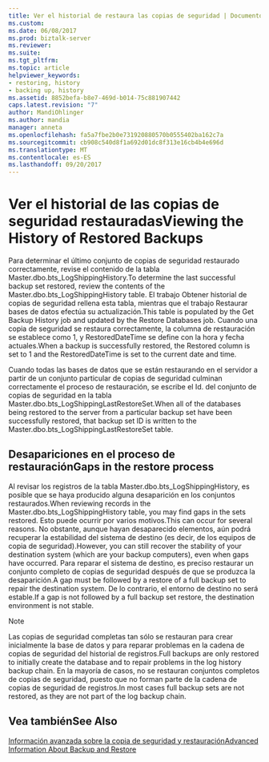 ```yaml
---
title: Ver el historial de restaura las copias de seguridad | Documentos de Microsoft
ms.custom: 
ms.date: 06/08/2017
ms.prod: biztalk-server
ms.reviewer: 
ms.suite: 
ms.tgt_pltfrm: 
ms.topic: article
helpviewer_keywords:
- restoring, history
- backing up, history
ms.assetid: 8852befa-b8e7-469d-b014-75c881907442
caps.latest.revision: "7"
author: MandiOhlinger
ms.author: mandia
manager: anneta
ms.openlocfilehash: fa5a7fbe2b0e731920880570b0555402ba162c7a
ms.sourcegitcommit: cb908c540d8f1a692d01dc8f313e16cb4b4e696d
ms.translationtype: MT
ms.contentlocale: es-ES
ms.lasthandoff: 09/20/2017
---
```

# <a name="viewing-the-history-of-restored-backups"></a><span data-ttu-id="a00dd-102">Ver el historial de las copias de seguridad restauradas</span><span class="sxs-lookup"><span data-stu-id="a00dd-102">Viewing the History of Restored Backups</span></span>
<span data-ttu-id="a00dd-103">Para determinar el último conjunto de copias de seguridad restaurado correctamente, revise el contenido de la tabla Master.dbo.bts_LogShippingHistory.</span><span class="sxs-lookup"><span data-stu-id="a00dd-103">To determine the last successful backup set restored, review the contents of the Master.dbo.bts_LogShippingHistory table.</span></span> <span data-ttu-id="a00dd-104">El trabajo Obtener historial de copias de seguridad rellena esta tabla, mientras que el trabajo Restaurar bases de datos efectúa su actualización.</span><span class="sxs-lookup"><span data-stu-id="a00dd-104">This table is populated by the Get Backup History job and updated by the Restore Databases job.</span></span> <span data-ttu-id="a00dd-105">Cuando una copia de seguridad se restaura correctamente, la columna de restauración se establece como 1, y RestoredDateTime se define con la hora y fecha actuales.</span><span class="sxs-lookup"><span data-stu-id="a00dd-105">When a backup is successfully restored, the Restored column is set to 1 and the RestoredDateTime is set to the current date and time.</span></span>  
  
 <span data-ttu-id="a00dd-106">Cuando todas las bases de datos que se están restaurando en el servidor a partir de un conjunto particular de copias de seguridad culminan correctamente el proceso de restauración, se escribe el Id. del conjunto de copias de seguridad en la tabla Master.dbo.bts_LogShippingLastRestoreSet.</span><span class="sxs-lookup"><span data-stu-id="a00dd-106">When all of the databases being restored to the server from a particular backup set have been successfully restored, that backup set ID is written to the Master.dbo.bts_LogShippingLastRestoreSet table.</span></span>  
  
## <a name="gaps-in-the-restore-process"></a><span data-ttu-id="a00dd-107">Desapariciones en el proceso de restauración</span><span class="sxs-lookup"><span data-stu-id="a00dd-107">Gaps in the restore process</span></span>  
 <span data-ttu-id="a00dd-108">Al revisar los registros de la tabla Master.dbo.bts_LogShippingHistory, es posible que se haya producido alguna desaparición en los conjuntos restaurados.</span><span class="sxs-lookup"><span data-stu-id="a00dd-108">When reviewing records in the Master.dbo.bts_LogShippingHistory table, you may find gaps in the sets restored.</span></span> <span data-ttu-id="a00dd-109">Esto puede ocurrir por varios motivos.</span><span class="sxs-lookup"><span data-stu-id="a00dd-109">This can occur for several reasons.</span></span> <span data-ttu-id="a00dd-110">No obstante, aunque hayan desaparecido elementos, aún podrá recuperar la estabilidad del sistema de destino (es decir, de los equipos de copia de seguridad).</span><span class="sxs-lookup"><span data-stu-id="a00dd-110">However, you can still recover the stability of your destination system (which are your backup computers), even when gaps have occurred.</span></span> <span data-ttu-id="a00dd-111">Para reparar el sistema de destino, es preciso restaurar un conjunto completo de copias de seguridad después de que se produzca la desaparición.</span><span class="sxs-lookup"><span data-stu-id="a00dd-111">A gap must be followed by a restore of a full backup set to repair the destination system.</span></span> <span data-ttu-id="a00dd-112">De lo contrario, el entorno de destino no será estable.</span><span class="sxs-lookup"><span data-stu-id="a00dd-112">If a gap is not followed by a full backup set restore, the destination environment is not stable.</span></span>  
  
> [!NOTE]
>  <span data-ttu-id="a00dd-113">Las copias de seguridad completas tan sólo se restauran para crear inicialmente la base de datos y para reparar problemas en la cadena de copias de seguridad del historial de registros.</span><span class="sxs-lookup"><span data-stu-id="a00dd-113">Full backups are only restored to initially create the database and to repair problems in the log history backup chain.</span></span> <span data-ttu-id="a00dd-114">En la mayoría de casos, no se restauran conjuntos completos de copias de seguridad, puesto que no forman parte de la cadena de copias de seguridad de registros.</span><span class="sxs-lookup"><span data-stu-id="a00dd-114">In most cases full backup sets are not restored, as they are not part of the log backup chain.</span></span>  
  
## <a name="see-also"></a><span data-ttu-id="a00dd-115">Vea también</span><span class="sxs-lookup"><span data-stu-id="a00dd-115">See Also</span></span>  
 [<span data-ttu-id="a00dd-116">Información avanzada sobre la copia de seguridad y restauración</span><span class="sxs-lookup"><span data-stu-id="a00dd-116">Advanced Information About Backup and Restore</span></span>](../core/advanced-information-about-backup-and-restore1.md)